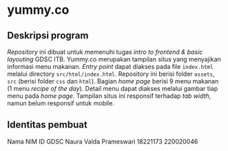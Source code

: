 # yummy.co

## Deskripsi program
_Repository_ ini dibuat untuk memenuhi tugas _intro to frontend & basic layouting_ GDSC ITB. Yummy.co merupakan tampilan situs yang menyajikan informasi menu makanan.  _Entry point_ dapat diakses pada file `index.html` melalui directory `src/html/index.html`. Repository ini berisi folder `assets`, `src` (berisi folder `css` dan `html`). Bagian _home page_ berisi 9 menu makanan (1 menu _recipe of the day_). Detail menu dapat diakses melalui gambar tiap menu pada _home page_. Tampilan situs ini responsif terhadap _tab width_, namun belum responsif untuk mobile.

## Identitas pembuat
<tr>
    <th>Nama</th>
    <th>NIM</th>
    <th>ID GDSC</th>
</tr>
<tr>
    <td>Naura Valda Prameswari</td>
    <td>18221173</td>
    <td>220020046</td>
</tr>